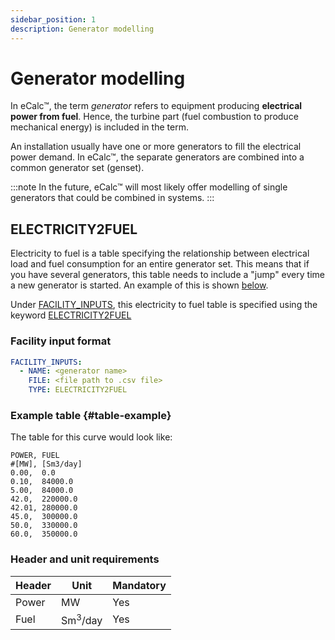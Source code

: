 ```yaml
---
sidebar_position: 1
description: Generator modelling
---
```

# Generator modelling

In eCalc™, the term *generator* refers to equipment producing **electrical power from fuel**. Hence, the turbine part (fuel combustion to produce mechanical energy) is included in the term.

An installation usually have one or more generators to fill the electrical power demand. In eCalc™, the separate generators are combined into a common generator set (genset).

:::note
In the future, eCalc™ will most likely offer modelling of single generators that could be combined in systems.
:::

## ELECTRICITY2FUEL

Electricity to fuel is a table specifying the relationship between electrical load
and fuel consumption for an entire generator set. This means that if you have several generators,
this table needs to include a "jump" every time a new generator is started. An example of this
is shown [below](#table-example).

Under [FACILITY_INPUTS](/about/modelling/setup/facility_inputs/index.md), this electricity to fuel table is specified using the keyword [ELECTRICITY2FUEL](/about/references/keywords/ELECTRICITY2FUEL.md)

### Facility input format

~~~~yaml
FACILITY_INPUTS:
  - NAME: <generator name>
    FILE: <file path to .csv file>
    TYPE: ELECTRICITY2FUEL
~~~~

### Example table {#table-example}
The table for this curve would look like:

~~~~~~~~text
POWER, FUEL
#[MW], [Sm3/day]
0.00,  0.0
0.10,  84000.0
5.00,  84000.0
42.0,  220000.0
42.01, 280000.0
45.0,  300000.0
50.0,  330000.0
60.0,  350000.0
~~~~~~~~

### Header and unit requirements

| Header | Unit| Mandatory |
| ----- | ----| --- |
| Power | MW | Yes|
| Fuel  |  Sm<sup>3</sup>/day| Yes|